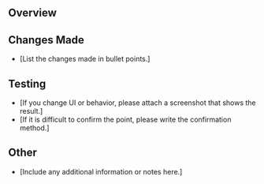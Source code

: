 ## Overview

<!-- This pull request is for [briefly describe the purpose of the PR]. -->

## Changes Made

- [List the changes made in bullet points.]

## Testing

- [If you change UI or behavior, please attach a screenshot that shows the result.]
- [If it is difficult to confirm the point, please write the confirmation method.]

## Other

- [Include any additional information or notes here.]

